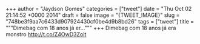 
+++
author = "Jaydson Gomes"
categories = ["tweet"]
date = "Thu Oct 02 21:14:52 +0000 2014"
draft = false
image = "{TWEET_IMAGE}"
slug = "748be3f9aa7c6433d907924430cf0be4d9b8bd26"
tags = ["tweet"]
title = """Dimebag com 18 anos já er..."""
+++
Dimebag com 18 anos já era monstro http://t.co/Z4OwD3Zolt
